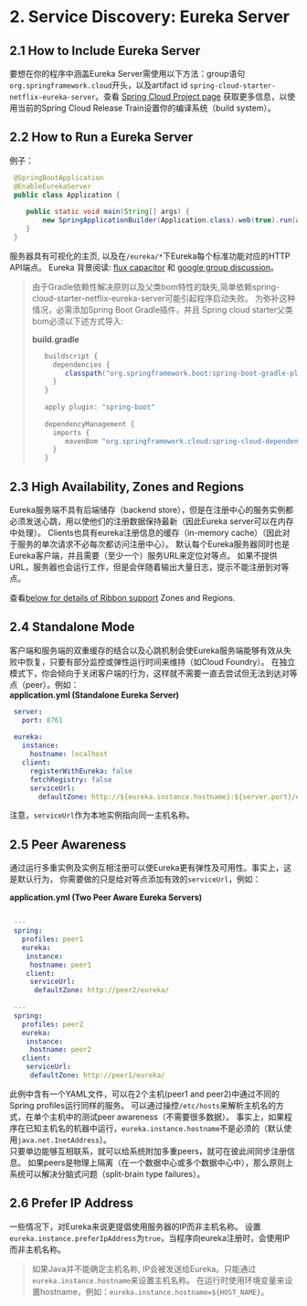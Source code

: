 # 2. Service Discovery: Eureka Server #

## 2.1 How to Include Eureka Server ##
要想在你的程序中涵盖Eureka Server需使用以下方法：group语句  `org.springframework.cloud`开头，以及artifact id `spring-cloud-starter-netflix-eureka-server`。查看 [Spring Cloud Project page](https://projects.spring.io/spring-cloud/) 获取更多信息，以使用当前的Spring Cloud Release Train设置你的编译系统（build system）。

## 2.2 How to Run a Eureka Server ##

例子：
```java
 @SpringBootApplication
 @EnableEurekaServer
 public class Application {
    
    public static void main(String[] args) {
        new SpringApplicationBuilder(Application.class).web(true).run(args);
    }
 }
```
服务器具有可视化的主页, 以及在`/eureka/*`下Eureka每个标准功能对应的HTTP API端点。
Eureka 背景阅读:  [flux capacitor](https://github.com/cfregly/fluxcapacitor/wiki/NetflixOSS-FAQ#eureka-service-discovery-load-balancer) 和 [google group discussion](https://groups.google.com/forum/?fromgroups#!topic/eureka_netflix/g3p2r7gHnN0)。

> 由于Gradle依赖性解决原则以及父类bom特性的缺失,简单依赖spring-cloud-starter-netflix-eureka-server可能引起程序启动失败。 
> 为弥补这种情况，必需添加Spring Boot Gradle插件，并且 Spring cloud starter父类bom必须以下述方式导入:
>
> **build.gradle**
> ```groovy
>    buildscript {
>      dependencies {
>         classpath("org.springframework.boot:spring-boot-gradle-plugin:1.5.10.RELEASE")
>      }
>    }
>    
>    apply plugin: "spring-boot"
>    
>    dependencyManagement {
>      imports {
>         mavenBom "org.springframework.cloud:spring-cloud-dependencies:Edgware.SR2"
>      }
>    }
> ``` 
>
## 2.3 High Availability, Zones and Regions ##
Eureka服务端不具有后端储存（backend store），但是在注册中心的服务实例都必须发送心跳，用以使他们的注册数据保持最新（因此Eureka server可以在内存中处理）。
Clients也具有eureka注册信息的缓存（in-memory cache）（因此对于服务的单次请求不必每次都访问注册中心）。
默认每个Eureka服务器同时也是Eureka客户端，并且需要（至少一个）服务URL来定位对等点。
如果不提供URL，服务器也会运行工作，但是会伴随着输出大量日志，提示不能注册到对等点。

查看[below for details of Ribbon support](https://cloud.spring.io/spring-cloud-static/spring-cloud-netflix/1.4.4.RELEASE/multi/multi_spring-cloud-ribbon.html)  Zones and Regions.

## 2.4 Standalone Mode ##
客户端和服务端的双重缓存的结合以及心跳机制会使Eureka服务端能够有效从失败中恢复，只要有部分监控或弹性运行时间来维持（如Cloud Foundry）。
在独立模式下，你会倾向于关闭客户端的行为，这样就不需要一直去尝试但无法到达对等点（peer）。例如：  
**application.yml (Standalone Eureka Server)**
```yaml
 server:
   port: 8761
 
 eureka:
   instance:
     hostname: localhost
   client:
     registerWithEureka: false
     fetchRegistry: false
     serviceUrl:
       defaultZone: http://${eureka.instance.hostname}:${server.port}/eureka/`
```
 注意，`serviceUrl`作为本地实例指向同一主机名称。

## 2.5 Peer Awareness ##
通过运行多重实例及实例互相注册可以使Eureka更有弹性及可用性。事实上，这是默认行为，
你需要做的只是给对等点添加有效的`serviceUrl`，例如：

**application.yml (Two Peer Aware Eureka Servers)**
```yaml

 ---
 spring:
   profiles: peer1
   eureka:
    instance:
     hostname: peer1
    client:
     serviceUrl:
      defaultZone: http://peer2/eureka/
 
 ---
 spring:
   profiles: peer2
   eureka:
    instance:
     hostname: peer2
   client:
    serviceUrl:
     defaultZone: http://peer1/eureka/
```
此例中含有一个YAML文件，可以在2个主机(peer1 and peer2)中通过不同的Spring profiles运行同样的服务。
可以通过操控`/etc/hosts`来解析主机名的方式，在单个主机中的测试peer awareness（不需要很多数据）。
事实上，如果程序在已知主机名的机器中运行，`eureka.instance.hostname`不是必须的（默认使用`java.net.InetAddress`）。  
只要单边能够互相联系，就可以给系统附加多重peers，就可在彼此间同步注册信息。
如果peers是物理上隔离（在一个数据中心或多个数据中心中），那么原则上系统可以解决分脑式问题（split-brain type failures）。

## 2.6 Prefer IP Address ##
一些情况下，对Eureka来说更提倡使用服务器的IP而非主机名称。
设置`eureka.instance.preferIpAddress`为`true`，当程序向eureka注册时，会使用IP而非主机名称。  

> 如果Java并不能确定主机名称, IP会被发送给Eureka。只能通过 `eureka.instance.hostname`来设置主机名称。
> 在运行时使用环境变量来设置hostname，例如：`eureka.instance.hostname=${HOST_NAME}`。

